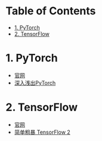 <!-- # <center> Awesome Resources </center> -->
<!-- omit in toc -->

# Table of Contents <!-- omit in toc -->

- [1. PyTorch](#1-pytorch)
- [2. TensorFlow](#2-tensorflow)

# 1. PyTorch  

- [官网](https://pytorch.org/)
- [深入浅出PyTorch](https://datawhalechina.github.io/thorough-pytorch/)


# 2. TensorFlow

- [官网](https://www.tensorflow.org/?hl=zh-cn)
- [简单粗暴 TensorFlow 2](https://tf.wiki/zh_hans/)


